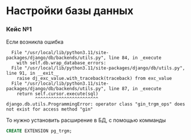 # Настройки базы данных

### Кейс №1

Если возникла ошибка
```shell
  File "/usr/local/lib/python3.11/site-packages/django/db/backends/utils.py", line 84, in _execute
    with self.db.wrap_database_errors:
  File "/usr/local/lib/python3.11/site-packages/django/db/utils.py", line 91, in __exit__
    raise dj_exc_value.with_traceback(traceback) from exc_value
  File "/usr/local/lib/python3.11/site-packages/django/db/backends/utils.py", line 87, in _execute
    return self.cursor.execute(sql)
           ^^^^^^^^^^^^^^^^^^^^^^^^
django.db.utils.ProgrammingError: operator class "gin_trgm_ops" does not exist for access method "gin"
```

То нужно установить расширение в БД, с помощью комманды

```sql
CREATE EXTENSION pg_trgm;
```
